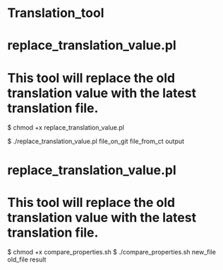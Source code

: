 # Translation_tool

# replace_translation_value.pl
# This tool will replace the old translation value with the latest translation file.
$ chmod +x replace_translation_value.pl

$ ./replace_translation_value.pl file_on_git file_from_ct output


# replace_translation_value.pl
# This tool will replace the old translation value with the latest translation file.
$ chmod +x compare_properties.sh
$ ./compare_properties.sh new_file old_file result
